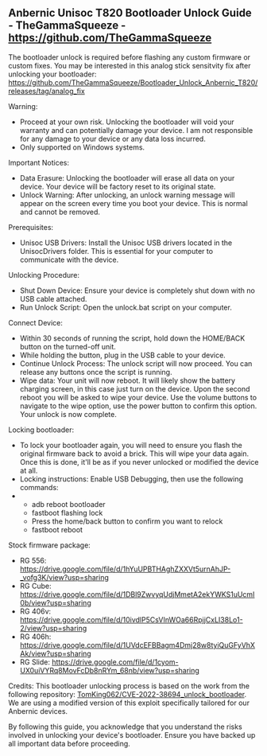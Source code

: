 Anbernic Unisoc T820 Bootloader Unlock Guide - TheGammaSqueeze - https://github.com/TheGammaSqueeze
---------------------------------------------------------------------------------------------------

The bootloader unlock is required before flashing any custom firmware or custom fixes.
You may be interested in this analog stick sensitvity fix after unlocking your bootloader: https://github.com/TheGammaSqueeze/Bootloader_Unlock_Anbernic_T820/releases/tag/analog_fix

Warning:
- Proceed at your own risk. Unlocking the bootloader will void your warranty and can potentially damage your device. I am not responsible for any damage to your device or any data loss incurred.
- Only supported on Windows systems.


Important Notices:
- Data Erasure: Unlocking the bootloader will erase all data on your device. Your device will be factory reset to its original state.
- Unlock Warning: After unlocking, an unlock warning message will appear on the screen every time you boot your device. This is normal and cannot be removed.

Prerequisites:
- Unisoc USB Drivers: Install the Unisoc USB drivers located in the UnisocDrivers folder. This is essential for your computer to communicate with the device.

Unlocking Procedure:
- Shut Down Device: Ensure your device is completely shut down with no USB cable attached.
- Run Unlock Script: Open the unlock.bat script on your computer.

Connect Device:
- Within 30 seconds of running the script, hold down the HOME/BACK button on the turned-off unit.
- While holding the button, plug in the USB cable to your device.
- Continue Unlock Process: The unlock script will now proceed. You can release any buttons once the script is running.
- Wipe data: Your unit will now reboot. It will likely show the battery charging screen, in this case just turn on the device. Upon the second reboot you will be asked to wipe your device. Use the volume buttons to navigate to the wipe option, use the power button to confirm this option. Your unlock is now complete.

Locking bootloader:
- To lock your bootloader again, you will need to ensure you flash the original firmware back to avoid a brick. This will wipe your data again. Once this is done, it'll be as if you never unlocked or modified the device at all.
- Locking instructions: Enable USB Debugging, then use the following commands:
- - adb reboot bootloader
  - fastboot flashing lock
  - Press the home/back button to confirm you want to relock
  - fastboot reboot
 
Stock firmware package:
- RG 556: https://drive.google.com/file/d/1hYuUPBTHAghZXXVt5urnAhJP-_vofg3K/view?usp=sharing
- RG Cube: https://drive.google.com/file/d/1DBl9ZwvyqUdjMmetA2ekYWKS1uUcmI0b/view?usp=sharing
- RG 406v: https://drive.google.com/file/d/10ivdlP5CsVInWOa66RpjjCxLI38Lo1-2/view?usp=sharing
- RG 406h: https://drive.google.com/file/d/1UVdcEFBBagm4Dmj28w8tyiQuGFyVhXAk/view?usp=sharing
- RG Slide: https://drive.google.com/file/d/1cyom-UX0uiVYRq8MovFcDb8nRYm_68nb/view?usp=sharing

Credits:
This bootloader unlocking process is based on the work from the following repository: [TomKing062/CVE-2022-38694_unlock_bootloader](https://github.com/TomKing062/CVE-2022-38694_unlock_bootloader). We are using a modified version of this exploit specifically tailored for our Anbernic devices.

By following this guide, you acknowledge that you understand the risks involved in unlocking your device's bootloader. Ensure you have backed up all important data before proceeding.

